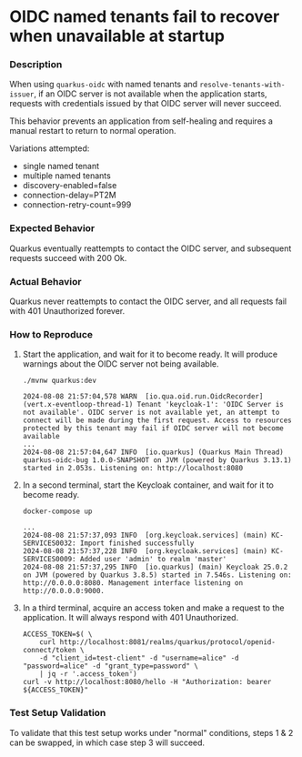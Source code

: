 # OIDC named tenants fail to recover when unavailable at startup

### Description
When using `quarkus-oidc` with named tenants and `resolve-tenants-with-issuer`, if an OIDC server is not available when the application starts, requests with credentials issued by that OIDC server will never succeed.

This behavior prevents an application from self-healing and requires a manual restart to return to normal operation.

Variations attempted:
- single named tenant
- multiple named tenants
- discovery-enabled=false
- connection-delay=PT2M
- connection-retry-count=999

### Expected Behavior
Quarkus eventually reattempts to contact the OIDC server, and subsequent requests succeed with 200 Ok.

### Actual Behavior
Quarkus never reattempts to contact the OIDC server, and all requests fail with 401 Unauthorized forever.

### How to Reproduce
1. Start the application, and wait for it to become ready. It will produce warnings about the OIDC server not being available.
    ```shell script
    ./mvnw quarkus:dev
    ```
    ```
    2024-08-08 21:57:04,578 WARN  [io.qua.oid.run.OidcRecorder] (vert.x-eventloop-thread-1) Tenant 'keycloak-1': 'OIDC Server is not available'. OIDC server is not available yet, an attempt to connect will be made during the first request. Access to resources protected by this tenant may fail if OIDC server will not become available
    ...
    2024-08-08 21:57:04,647 INFO  [io.quarkus] (Quarkus Main Thread) quarkus-oidc-bug 1.0.0-SNAPSHOT on JVM (powered by Quarkus 3.13.1) started in 2.053s. Listening on: http://localhost:8080
    ```

2. In a second terminal, start the Keycloak container, and wait for it to become ready.
    ```shell script
    docker-compose up
    ```
    ```
    ...
    2024-08-08 21:57:37,093 INFO  [org.keycloak.services] (main) KC-SERVICES0032: Import finished successfully
    2024-08-08 21:57:37,228 INFO  [org.keycloak.services] (main) KC-SERVICES0009: Added user 'admin' to realm 'master'
    2024-08-08 21:57:37,295 INFO  [io.quarkus] (main) Keycloak 25.0.2 on JVM (powered by Quarkus 3.8.5) started in 7.546s. Listening on: http://0.0.0.0:8080. Management interface listening on http://0.0.0.0:9000.
    ```

3. In a third terminal, acquire an access token and make a request to the application. It will always respond with 401 Unauthorized.
    ```shell script
    ACCESS_TOKEN=$( \
        curl http://localhost:8081/realms/quarkus/protocol/openid-connect/token \
        -d "client_id=test-client" -d "username=alice" -d "password=alice" -d "grant_type=password" \
        | jq -r '.access_token')
    curl -v http://localhost:8080/hello -H "Authorization: bearer ${ACCESS_TOKEN}"
    ```

### Test Setup Validation
To validate that this test setup works under "normal" conditions, steps 1 & 2 can be swapped, in which case step 3 will succeed.
